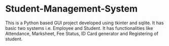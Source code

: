 # Student-Management-System
This is a Python based GUI project developed using tkinter and sqlite. It has basic two systems i.e. Employee and Student. It has functionalities like Attendance, Marksheet, Fee Status, ID Card generator and Registering of student.

